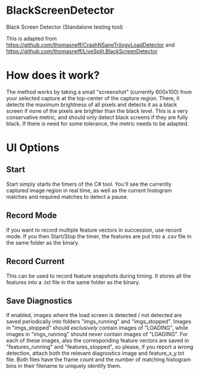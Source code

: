 # BlackScreenDetector
Black Screen Detector (Standalone testing tool)

This is adapted from https://github.com/thomasneff/CrashNSaneTrilogyLoadDetector and https://github.com/thomasneff/LiveSplit.BlackScreenDetector

# How does it work?
The method works by taking a small "screenshot" (currently 600x100) from your selected capture at the top-center of the capture region. There, it detects the maximum brightness of all pixels and detects it as a black screen if none of the pixels are brighter than the black level. This is a very conservative metric, and should only detect black screens if they are fully black. If there is need for some tolerance, the metric needs to be adapted.

# UI Options
## Start
Start simply starts the timers of the C# tool. You'll see the currently captured image region in real time, as well as the current histogram matches and required matches to detect a pause.

## Record Mode
If you want to record multiple feature vectors in succession, use record mode. If you then Start/Stop the timer, the features are put into a .csv file in the same folder as the binary.

## Record Current
This can be used to record feature snapshots during timing. It stores all the features into a .txt file in the same folder as the binary.

## Save Diagnostics
If enabled, images where the load screen is detected / not detected are saved periodically into folders "imgs_running" and "imgs_stopped". Images in "imgs_stopped" should *exclusively* contain images of "LOADING", while images in "imgs_running" should *never* contain images of "LOADING".
For each of these images, also the corresponding feature vectors are saved in "features_running" and "features_stopped", so please, if you report a wrong detection, attach both the relevant diagnostics image and feature_x_y.txt file. Both files have the frame count and the number of matching histogram bins in their filename to uniquely identify them.

